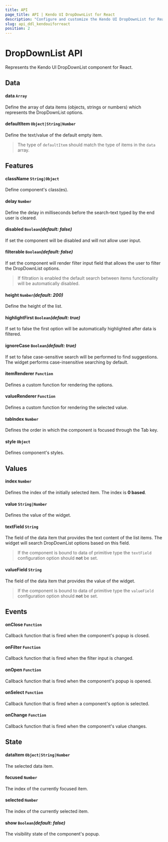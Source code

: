 ```yaml
---
title: API
page_title: API | Kendo UI DropDownList for React
description: "Configure and customize the Kendo UI DropDownList for React through its API reference."
slug: api_ddl_kendouiforreact
position: 2
---
```


# DropDownList API

Represents the Kendo UI DropDownList component for React.

## Data

#### data `Array`

Define the array of data items (objects, strings or numbers) which represents the DropDownList options.

#### defaultItem `Object|String|Number`

Define the text/value of the default empty item.

> The type of `defaultItem` should match the type of items in the `data` array.

## Features

#### className `String|Object`

Define component's class(es).

#### delay `Number`

Define the delay in milliseconds before the search-text typed by the end user is cleared.

#### disabled `Boolean`*(default: false)*

If set the component will be disabled and will not allow user input.

#### filterable `Boolean`*(default: false)*

If set the component will render filter input field that allows the user to filter the DropDownList options.

> If filtration is enabled the default search between items functionality will be automatically disabled.

#### height `Number`*(default: 200)*

Define the height of the list.

#### highlightFirst `Boolean`*(default: true)*

If set to false the first option will be automatically highlighted after data is filtered.

#### ignoreCase `Boolean`*(default: true)*

If set to false case-sensitive search will be performed to find suggestions. The widget performs case-insensitive searching by default.

#### itemRenderer `Function`

Defines a custom function for rendering the options.

#### valueRenderer `Function`

Defines a custom function for rendering the selected value.

#### tabIndex `Number`

Defines the order in which the component is focused through the Tab key.

#### style `Object`

Defines component's styles.

## Values

#### index `Number`

Defines the index of the initially selected item. The index is **0 based**.

#### value `String|Number`

Defines the value of the widget.

#### textField `String`

The field of the data item that provides the text content of the list items. The widget will search DropDownList options based on this field.

> If the component is bound to data of primitive type the `textField` configuration option should **not** be set.

#### valueField `String`

The field of the data item that provides the value of the widget.

> If the component is bound to data of primitive type the `valueField` configuration option should **not** be set.

## Events

#### onClose `Function`

Callback function that is fired when the component's popup is closed.

#### onFilter `Function`

Callback function that is fired when the filter input is changed.

#### onOpen `Function`

Callback function that is fired when the component's popup is opened.

#### onSelect `Function`

Callback function that is fired when a component's option is selected.

#### onChange `Function`

Callback function that is fired when the component's value changes.

## State

#### dataItem `Object|String|Number`

The selected data item.

#### focused `Number`

The index of the currently focused item.

#### selected `Number`

The index of the currently selected item.

#### show `Boolean`*(default: false)*

The visibility state of the component's popup.
